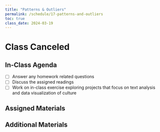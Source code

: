 ```yaml
---
title: "Patterns & Outliers"
permalink: /schedule/17-patterns-and-outliers
toc: true
class_date: 2024-03-19
---
```


# Class Canceled

## In-Class Agenda

- [ ] Answer any homework related questions
- [ ] Discuss the assigned readings
- [ ] Work on in-class exercise exploring projects that focus on text analysis and data visualization of culture

## Assigned Materials


## Additional Materials

